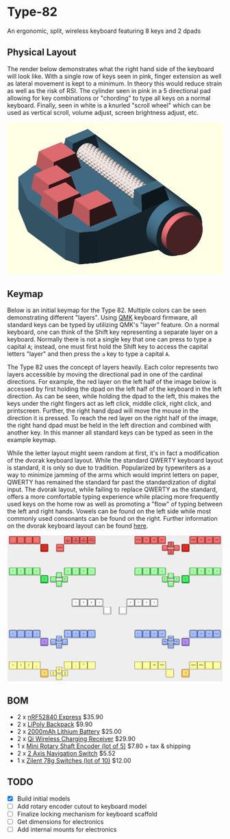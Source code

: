 # Type-82
An ergonomic, split, wireless keyboard featuring 8 keys and 2 dpads

## Physical Layout
The render below demonstrates what the right hand side of the keyboard will look like. With a single row of keys seen in pink, finger extension as well as lateral movement is kept to a minimum. In theory this would reduce strain as well as the risk of RSI. The cylinder seen in pink in a 5 directional pad allowing for key combinations or "chording" to type all keys on a normal keyboard. Finally, seen in white is a knurled "scroll wheel" which can be used as vertical scroll, volume adjust, screen brightness adjust, etc.

![Right Half](./images/right-hand.png)

## Keymap
Below is an initial keymap for the Type 82. Multiple colors can be seen demonstrating different "layers". Using [QMK](https://qmk.fm/) keyboard firmware, all standard keys can be typed by utilizing QMK's "layer" feature. On a normal keyboard, one can think of the Shift key representing a separate layer on a keyboard. Normally there is not a single key that one can press to type a capital `A`; instead, one must first hold the Shift key to access the capital letters "layer" and then press the `a` key to type a capital `A`. 

The Type 82 uses the concept of layers heavily. Each color represents two layers accessible by moving the directional pad in one of the cardinal directions. For example, the red layer on the left half of the image below is accessed by first holding the dpad on the left half of the keyboard in the left direction. As can be seen, while holding the dpad to the left, this makes the keys under the right fingers act as left click, middle click, right click, and printscreen. Further, the right hand dpad will move the mouse in the direction it is pressed. To reach the red layer on the right half of the image, the right hand dpad must be held in the left direction and combined with another key. In this manner all standard keys can be typed as seen in the example keymap.

While the letter layout might seem random at first, it's in fact a modification of the dvorak keyboard layout. While the standard QWERTY keyboard layout is standard, it is only so due to tradition. Popularized by typewriters as a way to minimize jamming of the arms which would imprint letters on paper, QWERTY has remained the standard far past the standardization of digital input. The dvorak layout, while failing to replace QWERTY as the standard, offers a more comfortable typing experience while placing more frequently used keys on the home row as well as promoting a "flow" of typing between the left and right hands. Vowels can be found on the left side while most commonly used consonants can be found on the right. Further information on the dvorak keyboard layout can be found [here](https://en.wikipedia.org/wiki/Dvorak_keyboard_layout).

![Type 82 Key Layout](./images/keymap.png)

## BOM
- 2 x [nRF52840 Express](https://www.adafruit.com/product/4481)	$35.90
- 2 x [LiPoly Backpack](https://www.adafruit.com/product/2124)	$9.90
- 2 x [2000mAh Lithium Battery](https://www.adafruit.com/product/2011)	$25.00
- 2 x [Qi Wireless Charging Receiver](https://www.adafruit.com/product/1901)	$29.90
- 1 x [Mini Rotary Shaft Encoder (lot of 5)](https://www.aliexpress.com/item/32988694062.html?spm=2114.search0302.3.150.2b9053288aErqe&ws_ab_test=searchweb0_0,searchweb201602_0,searchweb201603_0,ppcSwitch_0&algo_pvid=b8f704f6-06c1-4fb3-bbef-edd8e0cd6a59&algo_expid=b8f704f6-06c1-4fb3-bbef-edd8e0cd6a59-21)	$7.80 + tax & shipping
- 2 x [2 Axis Navigation Switch](https://www.digikey.com/product-detail/en/e-switch/JS5208/EG4561-ND/1739634)	$5.52
- 1 x [Zilent 78g Switches (lot of 10)](https://zealpc.net/collections/switches/products/zilents)	$12.00

## TODO
- [x] Build initial models
- [ ] Add rotary encoder cutout to keyboard model
- [ ] Finalize locking mechanism for keyboard scaffold
- [ ] Get dimensions for electronics
- [ ] Add internal mounts for electronics
